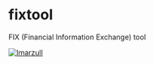 # fixtool
FIX (Financial Information Exchange) tool

[![lmarzull](https://circleci.com/gh/lmarzull/fixtool.svg?style=svg)](https://circleci.com/gh/lmarzull/fixtool)
